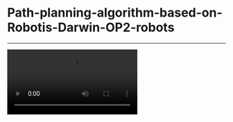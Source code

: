 # Path-planning-algorithm-based-on-Robotis-Darwin-OP2-robots


---

<video src="./amuse.mp4.mp4" controls></video>